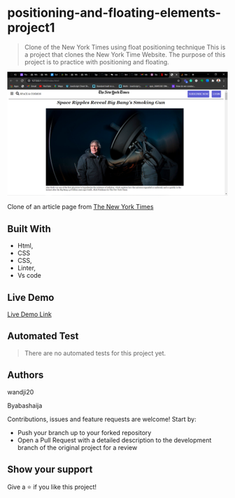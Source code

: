 # positioning-and-floating-elements-project1

> Clone of the New York Times using float positioning technique
> This is a project that clones the New York Time Website. The purpose of this project is to practice with positioning and floating.

![screenshot](images/screenshot.png)

 Clone of an article page from [The New York Times](https://www.nytimes.com/2014)
## Built With

- Html,
- CSS
- CSS,
- Linter,
- Vs code

## Live Demo

[Live Demo Link](https://rawcdn.githack.com/Byabasaija/positioning-and-floating-elements-project1/4888064e413ffd75496e4165da0b36718e77ed60/index.html)

## Automated Test
> There are no automated tests for this project yet.

## Authors

 wandji20   
 
  
 Byabashaija


 Contributions, issues and feature requests are welcome! Start by:
* Push your branch up to your forked repository
* Open a Pull Request with a detailed description to the development branch of the original project for a review

## Show your support
Give a :star: if you like this project!

